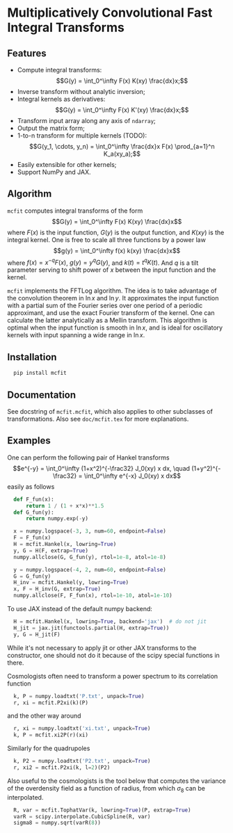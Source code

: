 # Multiplicatively Convolutional Fast Integral Transforms


## Features

* Compute integral transforms:
  $$G(y) = \int_0^\infty F(x) K(xy) \frac{dx}x;$$
* Inverse transform without analytic inversion;
* Integral kernels as derivatives:
  $$G(y) = \int_0^\infty F(x) K'(xy) \frac{dx}x;$$
* Transform input array along any axis of `ndarray`;
* Output the matrix form;
* 1-to-n transform for multiple kernels (TODO):
  $$G(y_1, \cdots, y_n) = \int_0^\infty \frac{dx}x F(x) \prod_{a=1}^n K_a(xy_a);$$
* Easily extensible for other kernels;
* Support NumPy and JAX.


## Algorithm

`mcfit` computes integral transforms of the form
  $$G(y) = \int_0^\infty F(x) K(xy) \frac{dx}x$$
where $F(x)$ is the input function, $G(y)$ is the output function, and
$K(xy)$ is the integral kernel.
One is free to scale all three functions by a power law
  $$g(y) = \int_0^\infty f(x) k(xy) \frac{dx}x$$
where $f(x)=x^{-q} F(x)$, $g(y)=y^q G(y)$, and $k(t)=t^q K(t)$.
And $q$ is a tilt parameter serving to shift power of $x$ between the
input function and the kernel.

`mcfit` implements the FFTLog algorithm.
The idea is to take advantage of the convolution theorem in $\ln x$ and
$\ln y$.
It approximates the input function with a partial sum of the Fourier
series over one period of a periodic approximant, and use the exact
Fourier transform of the kernel.
One can calculate the latter analytically as a Mellin transform.
This algorithm is optimal when the input function is smooth in $\ln x$,
and is ideal for oscillatory kernels with input spanning a wide range in
$\ln x$.


## Installation

```sh
  pip install mcfit
```


## Documentation

See docstring of `mcfit.mcfit`, which also applies to other
subclasses of transformations.
Also see `doc/mcfit.tex` for more explanations.


## Examples

One can perform the following pair of Hankel transforms
  $$e^{-y} = \int_0^\infty (1+x^2)^{-\frac32} J_0(xy) x dx, \quad (1+y^2)^{-\frac32} = \int_0^\infty e^{-x} J_0(xy) x dx$$
easily as follows
```python
  def F_fun(x):
      return 1 / (1 + x*x)**1.5
  def G_fun(y):
      return numpy.exp(-y)

  x = numpy.logspace(-3, 3, num=60, endpoint=False)
  F = F_fun(x)
  H = mcfit.Hankel(x, lowring=True)
  y, G = H(F, extrap=True)
  numpy.allclose(G, G_fun(y), rtol=1e-8, atol=1e-8)

  y = numpy.logspace(-4, 2, num=60, endpoint=False)
  G = G_fun(y)
  H_inv = mcfit.Hankel(y, lowring=True)
  x, F = H_inv(G, extrap=True)
  numpy.allclose(F, F_fun(x), rtol=1e-10, atol=1e-10)
```

To use JAX instead of the default numpy backend:
```python
  H = mcfit.Hankel(x, lowring=True, backend='jax')  # do not jit
  H_jit = jax.jit(functools.partial(H, extrap=True))
  y, G = H_jit(F)
```
While it's not necessary to apply jit or other JAX transforms to the
constructor, one should not do it because of the scipy special functions
in there.

Cosmologists often need to transform a power spectrum to its correlation
function
```python
  k, P = numpy.loadtxt('P.txt', unpack=True)
  r, xi = mcfit.P2xi(k)(P)
```
and the other way around
```python
  r, xi = numpy.loadtxt('xi.txt', unpack=True)
  k, P = mcfit.xi2P(r)(xi)
```

Similarly for the quadrupoles
```python
  k, P2 = numpy.loadtxt('P2.txt', unpack=True)
  r, xi2 = mcfit.P2xi(k, l=2)(P2)
```

Also useful to the cosmologists is the tool below that computes the
variance of the overdensity field as a function of radius, from which
$\sigma_8$ can be interpolated.
```python
  R, var = mcfit.TophatVar(k, lowring=True)(P, extrap=True)
  varR = scipy.interpolate.CubicSpline(R, var)
  sigma8 = numpy.sqrt(varR(8))
```

